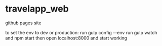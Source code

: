 travelapp_web
=============

github pages site

to set the env to dev or production: run gulp config --env <env>
run gulp watch and npm start then open localhost:8000 and start working
